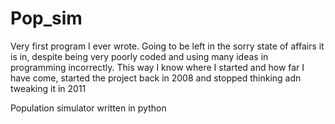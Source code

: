 Pop_sim
=======
Very first program I ever wrote. Going to be left in the sorry state of affairs it is in, despite being very poorly coded and using many ideas in programming incorrectly.
This way I know where I started and how far I have come, started the project back in 2008 and stopped thinking adn tweaking it in 2011

Population simulator written in python
